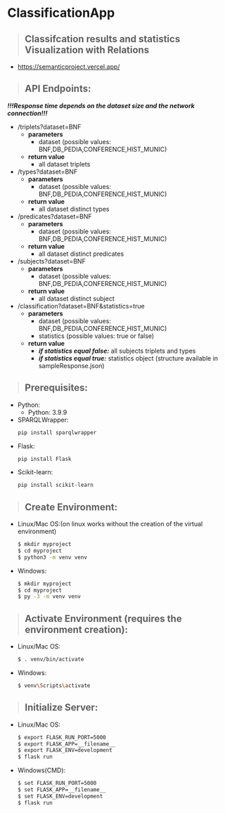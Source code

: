 # ClassificationApp
> ## Classifcation results and statistics Visualization with Relations
- https://semanticproject.vercel.app/
> ## API Endpoints:
***!!!Response time depends on the dataset size and the network connection!!!***
- /triplets?dataset=BNF
    - **parameters**
        - dataset (possible values: BNF,DB_PEDIA,CONFERENCE,HIST_MUNIC)
    - **return value**
        - all dataset triplets
- /types?dataset=BNF
    - **parameters**
        - dataset (possible values: BNF,DB_PEDIA,CONFERENCE,HIST_MUNIC)
    - **return value**
        - all dataset distinct types
- /predicates?dataset=BNF
    - **parameters**
        - dataset (possible values: BNF,DB_PEDIA,CONFERENCE,HIST_MUNIC)
    - **return value**
        - all dataset distinct predicates
- /subjects?dataset=BNF
    - **parameters**
        - dataset (possible values: BNF,DB_PEDIA,CONFERENCE,HIST_MUNIC)
    - **return value**
        - all dataset distinct subject
- /classification?dataset=BNF&statistics=true
    - **parameters**
        - dataset (possible values: BNF,DB_PEDIA,CONFERENCE,HIST_MUNIC)
        - statistics (possible values: true or false)
    - **return value**
        - ***if statistics equal false:*** all subjects triplets and types
        - ***if statistics equal true:*** statistics object (structure available in sampleResponse.json)
> ## Prerequisites:

-   Python:
    -   Python: 3.9.9
-   SPARQLWrapper:
    ```bash
    pip install sparqlwrapper
    ```
-   Flask:
    ```bash
    pip install Flask
    ```
-   Scikit-learn:
    ```bash
    pip install scikit-learn
    ```
> ## Create Environment:

-   Linux/Mac OS:(on linux works without the creation of the virtual environment)
    ```bash
    $ mkdir myproject
    $ cd myproject
    $ python3 -m venv venv
    ```
-   Windows:
    ```bash
    $ mkdir myproject
    $ cd myproject
    $ py -3 -m venv venv
    ```

> ## Activate Environment (requires the environment creation):

-   Linux/Mac OS:
    ```bash
    $ . venv/bin/activate
    ```
-   Windows:
    ```bash
    $ venv\Scripts\activate
    ```

> ## Initialize Server:

-   Linux/Mac OS:
    ```bash
    $ export FLASK_RUN_PORT=5000
    $ export FLASK_APP=__filename__
    $ export FLASK_ENV=development
    $ flask run
    ```
-   Windows(CMD):
    ```bash
    $ set FLASK_RUN_PORT=5000
    $ set FLASK_APP=__filename__
    $ set FLASK_ENV=development
    $ flask run
    ```
